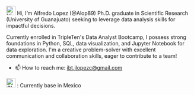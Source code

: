 <img src="https://raw.githubusercontent.com/Tarikul-Islam-Anik/Animated-Fluent-Emojis/master/Emojis/Hand%20gestures/Victory%20Hand%20Light%20Skin%20Tone.png" alt="Victory Hand Light Skin Tone" width="25" height="25" /> Hi, I’m Alfredo Lopez (@Alop89)
Ph.D. graduate in Scientific Research (University of Guanajuato) seeking to leverage data analysis skills for impactful decisions.

Currently enrolled in TripleTen's Data Analyst Bootcamp, I possess strong foundations in Python, SQL, data visualization, and Jupyter Notebook for data exploration. 
I'm a creative problem-solver with excellent communication and collaboration skills, eager to contribute to a team!


- 📫 How to reach me: ibt.jlopezc@gmail.com

<img src="https://raw.githubusercontent.com/Tarikul-Islam-Anik/Animated-Fluent-Emojis/master/Emojis/Travel%20and%20places/Globe%20Showing%20Americas.png" alt="Globe Showing Americas" width="25" height="25" /> : Currently base in Mexico
